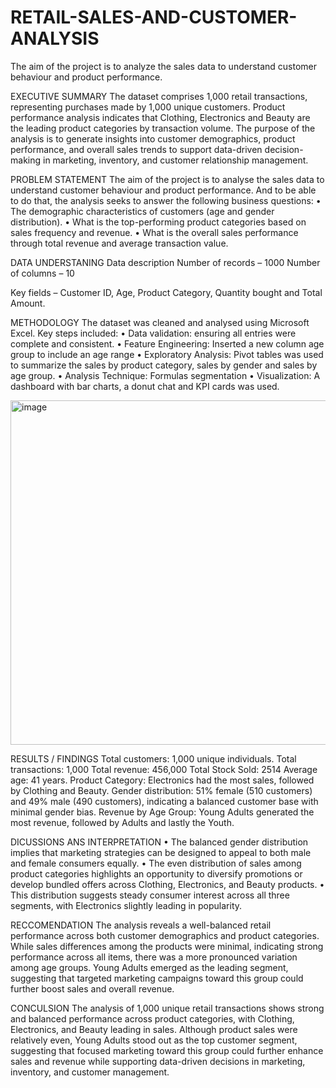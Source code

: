 # RETAIL-SALES-AND-CUSTOMER-ANALYSIS
The aim of the project is to analyze the sales data to understand customer behaviour and product performance.


EXECUTIVE SUMMARY
The dataset comprises 1,000 retail transactions, representing purchases made by 1,000 unique customers.
Product performance analysis indicates that Clothing, Electronics and Beauty are the leading product categories by transaction volume.
The purpose of the analysis is to generate insights into customer demographics, product performance, and overall sales trends to support data-driven decision-making in marketing, inventory, and customer relationship management.


PROBLEM STATEMENT
The aim of the project is to analyse the sales data to understand customer behaviour and product performance. And to be able to do that, the analysis seeks to answer the following business questions:
•	The demographic characteristics of customers (age and gender distribution).
•	What is the top-performing product categories based on sales frequency and revenue.
•	What is the overall sales performance through total revenue and average transaction value.


DATA UNDERSTANING
Data description
Number of records – 1000
Number of columns – 10

Key fields – Customer ID, Age, Product Category, Quantity bought and Total Amount.


METHODOLOGY
The dataset was cleaned and analysed using Microsoft Excel.
Key steps included:
•	Data validation: ensuring all entries were complete and consistent.
•	Feature Engineering: Inserted a new column age group to include an age range
•	Exploratory Analysis: Pivot tables was used to summarize the sales by product category, sales by gender and sales by age group.
•	Analysis Technique: Formulas segmentation
•	Visualization: A dashboard with bar charts, a donut chat and KPI cards was used.


 <img width="1020" height="551" alt="image" src="https://github.com/user-attachments/assets/c0629bf3-f049-46e9-9f7b-81d3f1c07416" />




RESULTS / FINDINGS
Total customers: 1,000 unique individuals.
Total transactions: 1,000
Total revenue: 456,000
Total Stock Sold: 2514
Average age: 41 years.
Product Category: Electronics had the most sales, followed by Clothing and Beauty.
Gender distribution: 51% female (510 customers) and 49% male (490 customers), indicating a balanced customer base with minimal gender bias.
Revenue by Age Group: Young Adults generated the most revenue, followed by Adults and lastly the Youth.




DICUSSIONS ANS INTERPRETATION
•	The balanced gender distribution implies that marketing strategies can be designed to appeal to both male and female consumers equally.
•	The even distribution of sales among product categories highlights an opportunity to diversify promotions or develop bundled offers across Clothing, Electronics, and Beauty products.
•	This distribution suggests steady consumer interest across all three segments, with Electronics slightly leading in popularity.



RECCOMENDATION
The analysis reveals a well-balanced retail performance across both customer demographics and product categories.
While sales differences among the products were minimal, indicating strong performance across all items, there was a more pronounced variation among age groups. Young Adults emerged as the leading segment, suggesting that targeted marketing campaigns toward this group could further boost sales and overall revenue.

CONCULSION
The analysis of 1,000 unique retail transactions shows strong and balanced performance across product categories, with Clothing, Electronics, and Beauty leading in sales. Although product sales were relatively even, Young Adults stood out as the top customer segment, suggesting that focused marketing toward this group could further enhance sales and revenue while supporting data-driven decisions in marketing, inventory, and customer management.
